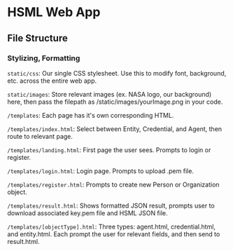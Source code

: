 # HSML Web App

## File Structure

### Stylizing, Formatting


``static/css``: Our single CSS stylesheet. Use this to modify font, background, etc. across the entire web app.

``static/images``: Store relevant images (ex. NASA logo, our background) here, then pass the filepath as /static/images/yourImage.png in your code.

``/templates``: Each page has it's own corresponding HTML.

``/templates/index.html``: Select between Entity, Credential, and Agent, then route to relevant page.

``/templates/landing.html``: First page the user sees. Prompts to login or register.

``/templates/login.html``: Login page. Prompts to upload .pem file.

``/templates/register.html``: Prompts to create new Person or Organization object.

``/templates/result.html``:  Shows formatted JSON result, prompts user to download associated key.pem file and HSML JSON file.

``/templates/[objectType].html``: Three types: agent.html, credential.html, and entity.html. Each prompt the user for relevant fields, and then send to result.html.
### 
